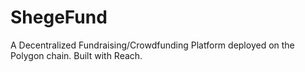 # ShegeFund
A Decentralized Fundraising/Crowdfunding Platform deployed on the Polygon chain. Built with Reach. 
